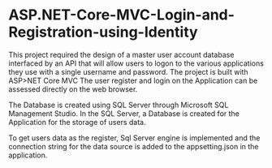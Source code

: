 # ASP.NET-Core-MVC-Login-and-Registration-using-Identity
This project required the design of a master user account database interfaced by an API that will allow users to logon to the various applications they use with a single username and password.
The project is built with ASP>NET Core MVC 
The user register and login on the Application can be assessed directly on the web browser.

The Database is created using SQL Server through Microsoft SQL Management Studio. In the SQL Server, a Database is created for the Application for the storage of users data.

To get users data as the register, Sql Server engine is implemented and the connection string for the data source is added to the appsetting.json in the application.
